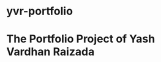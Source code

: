 # yvr-portfolio
The Portfolio Project of Yash Vardhan Raizada
=============================================